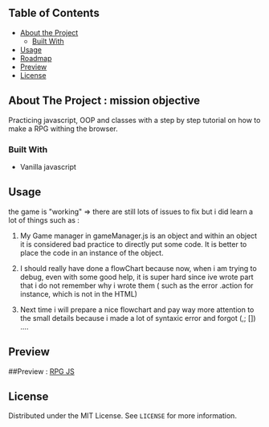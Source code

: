 
<!-- TABLE OF CONTENTS -->
## Table of Contents

* [About the Project](#about-the-project)
  * [Built With](#built-with)
* [Usage](#usage)
* [Roadmap](#roadmap)
* [Preview](#peview)
* [License](#license)

<!-- ABOUT THE PROJECT -->
## About The Project : mission objective 

Practicing javascript, OOP and classes with a step by step tutorial on how to make a RPG withing the browser.


### Built With
* Vanilla javascript


<!-- USAGE EXAMPLES -->
## Usage

the game is "working" => there are still lots of issues to fix but i did learn a lot of things such as : 

1. My Game manager in gameManager.js is an object and within an object it is considered bad practice to directly put some code. It is better to place the code in an instance of the object.

2. I should really have done a flowChart because now, when i am trying to debug, even with some good help, it is super hard since ive wrote part that i do not remember why i wrote them ( such as the error .action for instance, which is not in the HTML)

3. Next time i will prepare a nice flowchart and pay way more attention to the small details because i made a lot of syntaxic error and forgot (,; []) .... 



<!-- CONTRIBUTING -->
## Preview

##Preview  : [RPG JS](https://loonyt.github.io/JS_game/)


<!-- LICENSE -->
## License

Distributed under the MIT License. See `LICENSE` for more information.






